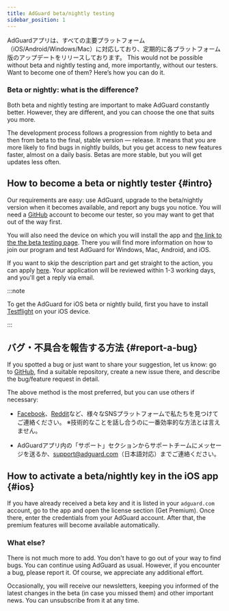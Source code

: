 ```yaml
---
title: AdGuard beta/nightly testing
sidebar_position: 1
---
```


AdGuardアプリは、すべての主要プラットフォーム（iOS/Android/Windows/Mac）に対応しており、定期的に各プラットフォーム版のアップデートをリリースしております。 This would not be possible without beta and nightly testing and, more importantly, without our testers. Want to become one of them? Here’s how you can do it.

### Beta or nightly: what is the difference?

Both beta and nightly testing are important to make AdGuard constantly better. However, they are different, and you can choose the one that suits you more.

The development process follows a progression from nightly to beta and then from beta to the final, stable version — release. It means that you are more likely to find bugs in nightly builds, but you get access to new features faster, almost on a daily basis. Betas are more stable, but you will get updates less often.

## How to become a beta or nightly tester {#intro}

Our requirements are easy: use AdGuard, upgrade to the beta/nightly version when it becomes available, and report any bugs you notice. You will need a [GitHub](https://github.com/) account to become our tester, so you may want to get that out of the way first.

You will also need the device on which you will install the app and [the link to the the beta testing page](https://adguard.com/beta.html). There you will find more information on how to join our program and test AdGuard for Windows, Mac, Android, and iOS.

If you want to skip the description part and get straight to the action, you can apply [here](https://surveys.adguard.com/beta_testing_program/form.html). Your application will be reviewed within 1-3 working days, and you'll get a reply via email.

:::note

To get the AdGuard for iOS beta or nightly build, first you have to install [Testflight](https://apps.apple.com/app/testflight/id899247664) on your iOS device.

:::

## バグ・不具合を報告する方法 {#report-a-bug}

If you spotted a bug or just want to share your suggestion, let us know: go to [GitHub](https://github.com/AdguardTeam/), find a suitable repository, create a new issue there, and describe the bug/feature request in detail.

The above method is the most preferred, but you can use others if necessary:

- [Facebook](https://www.facebook.com/AdguardEn/)、[Reddit](https://www.reddit.com/r/Adguard/)など、様々なSNSプラットフォームで私たちを見つけてご連絡ください。 ※技術的なことを話し合うのに一番効率的な方法とは言えません。

- AdGuardアプリ内の「サポート」セクションからサポートチームにメッセージを送るか、[support@adguard.com](mailto:support@adguard.com)（日本語対応）までご連絡ください。

## How to activate a beta/nightly key in the iOS app {#ios}

If you have already received a beta key and it is listed in your `adguard.com` account, go to the app and open the license section (Get Premium). Once there, enter the credentials from your AdGuard account. After that, the premium features will become available automatically.

### What else?

There is not much more to add. You don't have to go out of your way to find bugs. You can continue using AdGuard as usual. However, if you encounter a bug, please report it. Of course, we appreciate any additional effort.

Occasionally, you will receive our newsletters, keeping you informed of the latest changes in the beta (in case you missed them) and other important news. You can unsubscribe from it at any time.
